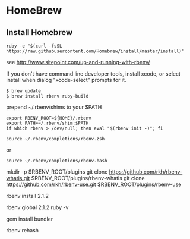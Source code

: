 # HomeBrew

## Install Homebrew

	ruby -e "$(curl -fsSL https://raw.githubusercontent.com/Homebrew/install/master/install)"

 see http://www.sitepoint.com/up-and-running-with-rbenv/

If you don't have command line developer tools, install xcode, or select install when dialog "xcode-select" prompts for it.

	$ brew update
	$ brew install rbenv ruby-build

prepend ~/.rbenv/shims to your $PATH

	export RBENV_ROOT=${HOME}/.rbenv
	export PATH=~/.rbenv/shim:$PATH
	if which rbenv > /dev/null; then eval "$(rbenv init -)"; fi

	source ~/.rbenv/completions/rbenv.zsh

or

	source ~/.rbenv/completions/rbenv.bash

mkdir -p $RBENV_ROOT/plugins
git clone https://github.com/rkh/rbenv-whatis.git $RBENV_ROOT/plugins/rbenv-whatis
git clone https://github.com/rkh/rbenv-use.git $RBENV_ROOT/plugins/rbenv-use

rbenv install 2.1.2

rbenv global 2.1.2
ruby -v

gem install bundler

rbenv rehash